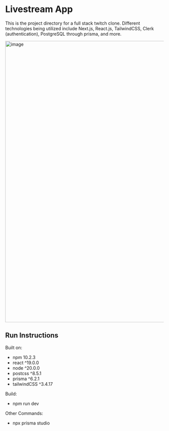 # Livestream App

This is the project directory for a full stack twitch clone. Different technologies being utilized include Next.js, React.js, TailwindCSS, Clerk (authentication), PostgreSQL through prisma, and more.

<img width="1440" height="895" alt="image" src="https://github.com/user-attachments/assets/58016bc5-b934-4e93-b173-8e177047e47c" />


## Run Instructions

Built on:
* npm 10.2.3
* react ^19.0.0
* node ^20.0.0
* postcss ^8.5.1
* prisma ^6.2.1
* tailwindCSS ^3.4.17

Build: 

* npm run dev

Other Commands:

* npx prisma studio
